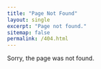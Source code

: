 ```yaml
---
title: "Page Not Found"
layout: single
excerpt: "Page not found."
sitemap: false
permalink: /404.html
---
```


Sorry, the page was not found.

<script type="text/javascript">
  var GOOG_FIXURL_LANG = 'en';
  var GOOG_FIXURL_SITE = '{{ site.url }}'
</script>
<script type="text/javascript"
  src="//linkhelp.clients.google.com/tbproxy/lh/wm/fixurl.js">
</script>

